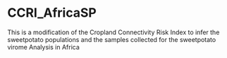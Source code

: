 # CCRI_AfricaSP
This is a modification of the Cropland Connectivity Risk Index to infer the sweetpotato populations and the samples collected for the sweetpotato virome Analysis in Africa
